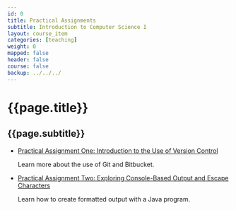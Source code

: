 ```yaml
---
id: 0
title: Practical Assignments
subtitle: Introduction to Computer Science I
layout: course_item
categories: [teaching]
weight: 0
mapped: false
header: false
course: false
backup: ../../../
---
```


# {{page.title}}

## {{page.subtitle}}

<ul>

<li><a href="{{site.baseurl}}teaching/cs111S2016/provide/practicals/practical01/cs111S2016_practical01.pdf">Practical
Assignment One: Introduction to the Use of Version Control</a> <p>Learn more about the use of Git and Bitbucket.</p>

<li><a href="{{site.baseurl}}teaching/cs111S2016/provide/practicals/practical02/cs111S2016_practical02.pdf">Practical
Assignment Two: Exploring Console-Based Output and Escape Characters</a> <p>Learn how to create formatted output with a
Java program.</p>

</ul>

